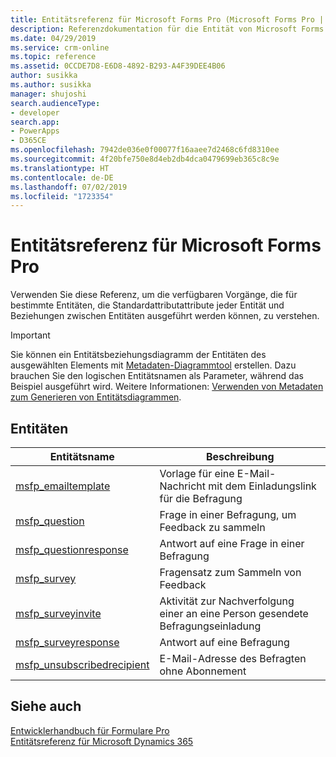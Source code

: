 ```yaml
---
title: Entitätsreferenz für Microsoft Forms Pro (Microsoft Forms Pro | Dynamics 365 for Customer Engagement)| MicrosoftDocs
description: Referenzdokumentation für die Entität von Microsoft Forms Pro.
ms.date: 04/29/2019
ms.service: crm-online
ms.topic: reference
ms.assetid: 0CCDE7D8-E6D8-4892-B293-A4F39DEE4B06
author: susikka
ms.author: susikka
manager: shujoshi
search.audienceType:
- developer
search.app:
- PowerApps
- D365CE
ms.openlocfilehash: 7942de036e0f00077f16aaee7d2468c6fd8310ee
ms.sourcegitcommit: 4f20bfe750e8d4eb2db4dca0479699eb365c8c9e
ms.translationtype: HT
ms.contentlocale: de-DE
ms.lasthandoff: 07/02/2019
ms.locfileid: "1723354"
---
```

# <a name="entity-reference-for-microsoft-forms-pro"></a>Entitätsreferenz für Microsoft Forms Pro



Verwenden Sie diese Referenz, um die verfügbaren Vorgänge, die für bestimmte Entitäten, die Standardattributattribute jeder Entität und Beziehungen zwischen Entitäten ausgeführt werden können, zu verstehen.

> [!IMPORTANT]
> Sie können ein Entitätsbeziehungsdiagramm der Entitäten des ausgewählten Elements mit [Metadaten-Diagrammtool](https://code.msdn.microsoft.com/Sample-of-generating-a0ba0e47) erstellen. Dazu brauchen Sie den logischen Entitätsnamen als Parameter, während das Beispiel ausgeführt wird. Weitere Informationen: [Verwenden von Metadaten zum Generieren von Entitätsdiagrammen](https://docs.microsoft.com/en-us/dynamics365/customer-engagement/developer/use-metadata-generate-entity-diagrams).

## <a name="entities"></a>Entitäten

|Entitätsname|Beschreibung|
|------|------|
|[msfp_emailtemplate](reference/entities/msfp_emailtemplate.md)|Vorlage für eine E-Mail-Nachricht mit dem Einladungslink für die Befragung|
|[msfp_question](reference/entities/msfp_question.md)|Frage in einer Befragung, um Feedback zu sammeln|
|[msfp_questionresponse](reference/entities/msfp_questionresponse.md)|Antwort auf eine Frage in einer Befragung|
|[msfp_survey](reference/entities/msfp_survey.md)|Fragensatz zum Sammeln von Feedback|
|[msfp_surveyinvite](reference/entities/msfp_surveyinvite.md)|Aktivität zur Nachverfolgung einer an eine Person gesendete Befragungseinladung|
|[msfp_surveyresponse](reference/entities/msfp_surveyresponse.md)|Antwort auf eine Befragung|
|[msfp_unsubscribedrecipient](reference/entities/msfp_unsubscribedrecipient.md)|E-Mail-Adresse des Befragten ohne Abonnement|

## <a name="see-also"></a>Siehe auch

[Entwicklerhandbuch für Formulare Pro](developer-guide.md)<br />
[Entitätsreferenz für Microsoft Dynamics 365](/dynamics365/customer-engagement/developer/about-entity-reference)